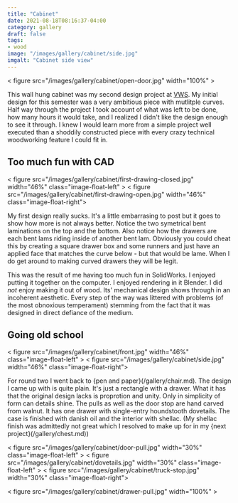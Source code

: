 ```yaml
---
title: "Cabinet"
date: 2021-08-18T08:16:37-04:00
category: gallery
draft: false
tags: 
- wood
image: "/images/gallery/cabinet/side.jpg"
imgalt: "Cabinet side view"
---
```



< figure src="/images/gallery/cabinet/open-door.jpg" width="100%" >

This wall hung cabinet was my second design project at [VWS](https://www.vermontwoodworkingschool.com/).
My initial design for this semester was a very ambitious piece with mutlitple curves.
Half way through the project I took account of what was left to be done, how many hours it would take, and I realized I didn't like the design enough to see it through.
I knew I would learn more from a simple project well executed than a shoddily constructed piece with every crazy technical woodworking feature I could fit in.

## Too much fun with CAD

< figure src="/images/gallery/cabinet/first-drawing-closed.jpg" width="46%"  class="image-float-left" >
< figure src="/images/gallery/cabinet/first-drawing-open.jpg" width="46%"  class="image-float-right">

My first design really sucks. It's a little embarrasing to post but it goes to show how more is not always better.
Notice the two symetrical bent laminations on the top and the bottom. 
Also notice how the drawers are each bent lams riding inside of another bent lam. 
Obviously you could cheat this by creating a square drawer box and some runners and just have an applied face that matches the curve below - but that would be lame. 
When I do get around to making curved drawers they will be legit.

This was the result of me having too much fun in SolidWorks.
I enjoyed putting it together on the computer. 
I enjoyed rendering in it Blender.
I did *not* enjoy making it out of wood.
Its' mechanical design shows through in an incoherent aesthetic.
Every step of the way was littered with problems (of the most obnoxious temperament) stemming from the fact that it was designed in direct defiance of the medium.

## Going old school
< figure src="/images/gallery/cabinet/front.jpg" width="46%"  class="image-float-left" >
< figure src="/images/gallery/cabinet/side.jpg" width="46%"  class="image-float-right">

For round two I went back to {pen and paper}(/gallery/chair.md).
The design I came up with is quite plain.
It's just a rectangle with a drawer.
What it has that the original design lacks is proprotion and unity.
Only in simplicity of form can details shine.
The pulls as well as the door stop are hand carved from walnut.
It has one drawer with single-entry houndstooth dovetails.
The case is finished with danish oil and the interior with shellac.
(My shellac finish was admittedly not great which I resolved to make up for in my {next project}(/gallery/chest.md))

< figure src="/images/gallery/cabinet/door-pull.jpg" width="30%"  class="image-float-left" >
< figure src="/images/gallery/cabinet/dovetails.jpg" width="30%"  class="image-float-left" >
< figure src="/images/gallery/cabinet/truck-stop.jpg" width="30%"  class="image-float-right">


< figure src="/images/gallery/cabinet/drawer-pull.jpg" width="100%" >
